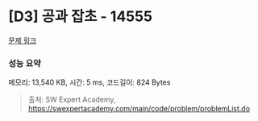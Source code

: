 # [D3] 공과 잡초 - 14555 

[문제 링크](https://swexpertacademy.com/main/code/problem/problemDetail.do?contestProbId=AYGtoa3qARcDFARC) 

### 성능 요약

메모리: 13,540 KB, 시간: 5 ms, 코드길이: 824 Bytes



> 출처: SW Expert Academy, https://swexpertacademy.com/main/code/problem/problemList.do